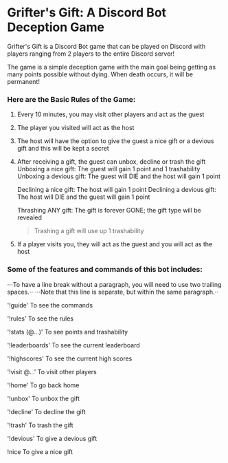 # Grifter's Gift: A Discord Bot Deception Game

Grifter's Gift is a Discord Bot game that can be played on Discord with players ranging from 2 players to the entire Discord server!

The game is a simple deception game with the main goal being getting as many points possible without dying. When death occurs, it will be permanent!

### Here are the Basic Rules of the Game:
  1. Every 10 minutes, you may visit other players and act as the guest

  2. The player you visited will act as the host

  3. The host will have the option to give the guest a nice gift or a devious gift and this will be kept a secret

  4. After receiving a gift, the guest can unbox, decline or trash the gift
      Unboxing a nice gift: The guest will gain 1 point and 1 trashability
      Unboxing a devious gift: The guest will DIE and the host will gain 1 point

      Declining a nice gift: The host will gain 1 point
      Declining a devious gift: The host will DIE and the guest will gain 1 point

      Thrashing ANY gift: The gift is forever GONE; the gift type will be revealed
        > Trashing a gift will use up 1 trashability

  5. If a player visits you, they will act as the guest and you will act as the host


### Some of the features and commands of this bot includes:
⋅⋅⋅To have a line break without a paragraph, you will need to use two trailing spaces.⋅⋅
⋅⋅⋅Note that this line is separate, but within the same paragraph.⋅⋅
  
  '!guide'
  To see the commands
  
  '!rules'
  To see the rules
  
  '!stats (@...)'
  To see points and
  trashability
  
  '!leaderboards'
  To see the current
  leaderboard
  
  '!highscores'
  To see the current
  high scores
  
  '!visit @...'
  To visit other players
  
  '!home'
  To go back home
  
  '!unbox'
  To unbox the gift
  
  '!decline'
  To decline the gift
  
  '!trash'
  To trash the gift
  
  '!devious'
  To give a devious gift
  
  !nice
  To give a nice gift
